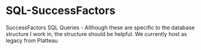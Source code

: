 # SQL-SuccessFactors

SuccessFactors SQL Queries - Although these are specific to the database structure I work in, the structure should be helpful.  We currently host as legacy from Platteau
